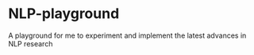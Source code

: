 # NLP-playground
A playground for me to experiment and implement the latest advances in NLP research
